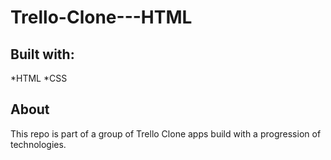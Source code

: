 # Trello-Clone---HTML

## Built with:
*HTML
*CSS

## About
This repo is part of a group of Trello Clone apps build with a progression of technologies.
